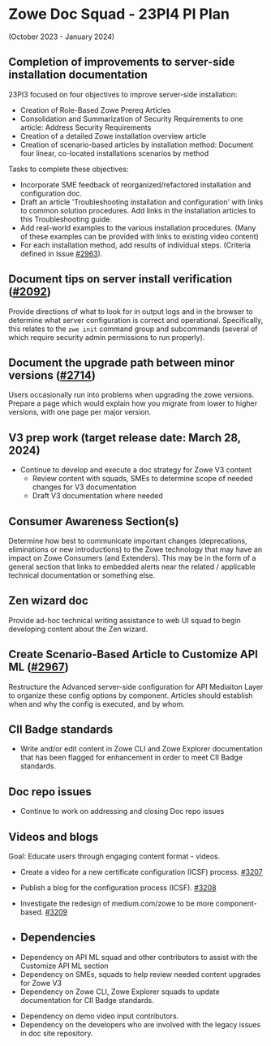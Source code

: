 # Zowe Doc Squad - 23PI4 PI Plan
(October 2023 - January 2024)

## Completion of improvements to server-side installation documentation 

23PI3 focused on four objectives to improve server-side installation:  
* Creation of Role-Based Zowe Prereq Articles
* Consolidation and Summarization of Security Requirements to one article: Address Security Requirements
* Creation of a detailed Zowe installation overview article
* Creation of scenario-based articles by installation method: Document four linear, co-located installations scenarios by method

Tasks to complete these objectives:

* Incorporate SME feedback of reorganized/refactored installation and configuration doc.  
* Draft an article 'Troubleshooting installation and configuration' with links to common solution procedures. Add links in the installation articles to this Troubleshooting guide.
* Add real-world examples to the various installation procedures. (Many of these examples can be provided with links to existing video content)
* For each installation method, add results of individual steps.
  (Criteria defined in Issue [#2963](https://github.com/zowe/docs-site/issues/2963)).

## Document tips on server install verification ([#2092](https://github.com/zowe/docs-site/issues/3092))

Provide directions of what to look for in output logs and in the browser to determine what server configuration is correct and operational. Specifically, this relates to the `zwe init` command group and subcommands (several of which require security admin permissions to run properly).

## Document the upgrade path between minor versions ([#2714](https://github.com/zowe/docs-site/issues/2714))

Users occasionally run into problems when upgrading the zowe versions. Prepare a page which would explain how you migrate from lower to higher versions, with one page per major version.
  
## V3 prep work (target release date: March 28, 2024)

- Continue to develop and execute a doc strategy for Zowe V3 content
  - Review content with squads, SMEs to determine scope of needed changes for V3 documentation
  - Draft V3 documentation where needed

## Consumer Awareness Section(s)
Determine how best to communicate important changes (deprecations, eliminations or new introductions) to the Zowe technology that may have an impact on Zowe Consumers (and Extenders). This may be in the form of a general section that links to embedded alerts near the related / applicable technical documentation or something else.

## Zen wizard doc
Provide ad-hoc technical writing assistance to web UI squad to begin developing content about the Zen wizard.

## Create Scenario-Based Article to Customize API ML ([#2967](https://github.com/zowe/docs-site/issues/2967))
Restructure the Advanced server-side configuration for API Mediaiton Layer to organize these config options by component. Articles should establish when and why the config is executed, and by whom.

## CII Badge standards

- Write and/or edit content in Zowe CLI and Zowe Explorer documentation that has been flagged for enhancement in order to meet  CII Badge standards.

## Doc repo issues
- Continue to work on addressing and closing Doc repo issues

## Videos and blogs

Goal: Educate users through engaging content format - videos.

* Create a video for a new certificate configuration (ICSF) process. [#3207](https://github.com/zowe/docs-site/issues/3207)
* Publish a blog for the configuration process (ICSF). [#3208](https://github.com/zowe/docs-site/issues/3208)
* Investigate the redesign of medium.com/zowe to be more component-based. [#3209](https://github.com/zowe/docs-site/issues/3209)

* ## Dependencies

- Dependency on API ML squad and other contributors to assist with the Customize API ML section
- Dependency on SMEs, squads to help review needed content upgrades for Zowe V3
- Dependency on Zowe CLI, Zowe Explorer squads to update documentation for CII Badge standards.
* Dependency on demo video input contributors.
* Dependency on the developers who are involved with the legacy issues in doc site repository.




  

